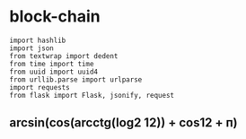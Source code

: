 # block-chain
```
import hashlib
import json
from textwrap import dedent
from time import time
from uuid import uuid4
from urllib.parse import urlparse
import requests
from flask import Flask, jsonify, request
```
## arcsin(cos(arcctg(log2 12)) + cos12 + п)
